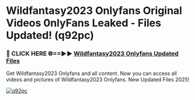 # Wildfantasy2023 Onlyfans Original Videos 0nlyFans Leaked - Files Updated! (q92pc)

<h3>🔴 CLICK HERE 🌐==►► <a href="https://tinyurl.com/ehrbuxhb" rel="nofollow">Wildfantasy2023 Onlyfans Updated Files</a></h3>

Get Wildfantasy2023 Onlyfans and all content. Now you can access all videos and pictures of Wildfantasy2023 Onlyfans. New Updated Files 2025!

[![q92pc](https://i.imgur.com/lVYEuWS.gif)](https://tinyurl.com/ehrbuxhb)
